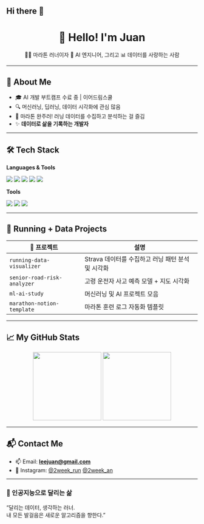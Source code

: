 ## Hi there 👋

<!--
**HI-JUAN/HI-JUAN** is a ✨ _special_ ✨ repository because its `README.md` (this file) appears on your GitHub profile.

Here are some ideas to get you started:

- 🔭 I’m currently working on ...
- 🌱 I’m currently learning ...
- 👯 I’m looking to collaborate on ...
- 🤔 I’m looking for help with ...
- 💬 Ask me about ...
- 📫 How to reach me: ...
- 😄 Pronouns: ...
- ⚡ Fun fact: ...
-->
<h1 align="center">👋 Hello! I'm Juan</h1>
<p align="center">🏃‍♂️ 마라톤 러너이자 🧠 AI 엔지니어, 그리고 📊 데이터를 사랑하는 사람</p>

---

## 🧠 About Me
- 🎓 AI 개발 부트캠프 수료 중 | 이어드림스쿨
- 🔍 머신러닝, 딥러닝, 데이터 시각화에 관심 많음
- 🏃 마라톤 완주러! 러닝 데이터를 수집하고 분석하는 걸 즐김
- ✨ **데이터로 삶을 기록하는 개발자**

---

## 🛠️ Tech Stack

**Languages & Tools**
<div>
  <img src="https://img.shields.io/badge/Python-3776AB?style=flat&logo=python&logoColor=white"/>
  <img src="https://img.shields.io/badge/Pandas-150458?style=flat&logo=pandas&logoColor=white"/>
  <img src="https://img.shields.io/badge/MySQL-4479A1?style=flat&logo=mysql&logoColor=white"/>
  <img src="https://img.shields.io/badge/Scikit--Learn-F7931E?style=flat&logo=scikit-learn&logoColor=white"/>
  <img src="https://img.shields.io/badge/FastAPI-009688?style=flat&logo=fastapi&logoColor=white"/>
</div>

**Tools**
<div>
  <img src="https://img.shields.io/badge/VSCode-007ACC?style=flat&logo=visual-studio-code&logoColor=white"/>
  <img src="https://img.shields.io/badge/GitHub-181717?style=flat&logo=github&logoColor=white"/>
  <img src="https://img.shields.io/badge/Jupyter-F37626?style=flat&logo=jupyter&logoColor=white"/>
</div>

---

## 🏃 Running + Data Projects

| 📁 프로젝트 | 설명 |
|------------|------|
| `running-data-visualizer` | Strava 데이터를 수집하고 러닝 패턴 분석 및 시각화 |
| `senior-road-risk-analyzer` | 고령 운전자 사고 예측 모델 + 지도 시각화 |
| `ml-ai-study` | 머신러닝 및 AI 프로젝트 모음 |
| `marathon-notion-template` | 마라톤 훈련 로그 자동화 템플릿 |

---

## 📈 My GitHub Stats

<div align="center">
  <img src="https://github-readme-stats.vercel.app/api?username=leejuan&show_icons=true&theme=tokyonight" height="180"/>
  <img src="https://github-readme-streak-stats.herokuapp.com/?user=leejuan&theme=tokyonight" height="180"/>
</div>

---

## 📬 Contact Me

- 📫 Email: **leejuan@gmail.com**
- 🏃 Instagram: [@2week_run](https://instagram.com/2week_run)
                [@2week_an](https://instagram.com/2week_an)
---

### 🎯 인공지능으로 달리는 삶  
“달리는 데이터, 생각하는 러너.  
내 모든 발걸음은 새로운 알고리즘을 향한다.”  
